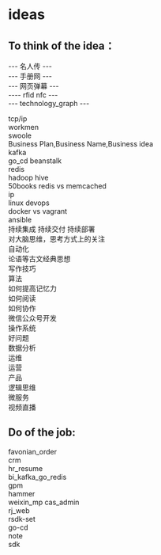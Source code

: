 # ideas  
## To think of the idea：
--- 名人传 ---  
--- 手册网 ---  
--- 网页弹幕 ---  
---- rfid nfc ---  
--- technology_graph ---  

tcp/ip   
workmen   
swoole  
Business Plan,Business Name,Business idea  
kafka  
go_cd
beanstalk  
redis  
hadoop hive   
50books 
redis vs memcached    
ip    
linux devops  
docker vs vagrant   
ansible  
持续集成 持续交付 持续部署  
对大脑思维，思考方式上的关注   
自动化     
论语等古文经典思想    
写作技巧  
算法  
如何提高记忆力  
如何阅读  
如何协作  
微信公众号开发  
操作系统  
好问题  
数据分析  
运维  
运营  
产品   
逻辑思维  
微服务  
视频直播   

## Do of the job: 
favonian_order  
crm  
hr_resume  
bi_kafka_go_redis  
gpm  
hammer  
weixin_mp 
cas_admin  
rj_web  
rsdk-set  
go-cd   
note   
sdk  